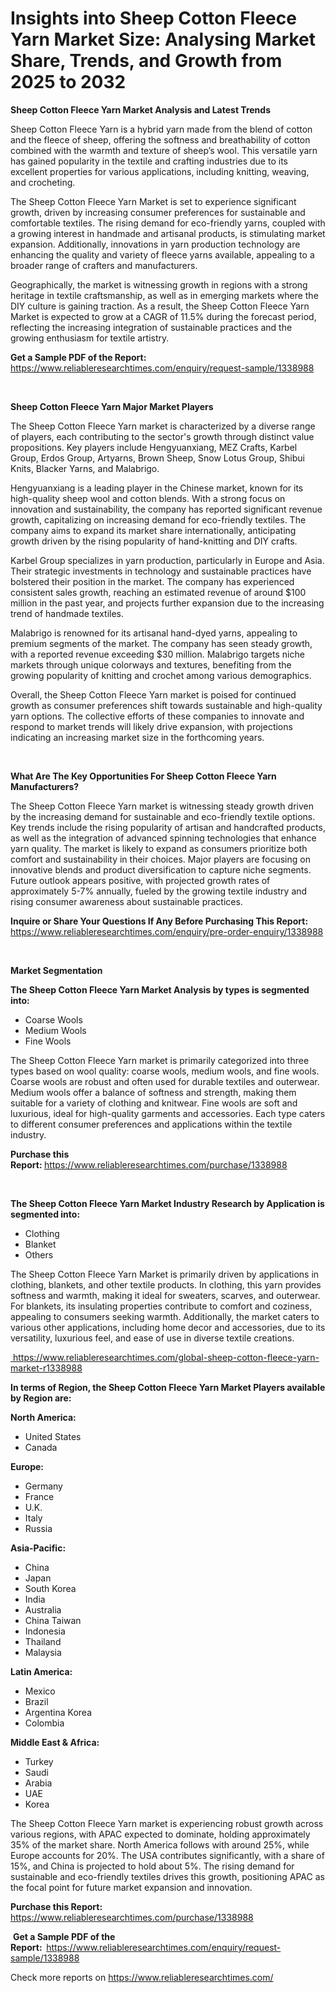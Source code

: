 <p><h1>Insights into Sheep Cotton Fleece Yarn Market Size: Analysing Market Share, Trends, and Growth from 2025 to 2032</h1></p><p><strong>Sheep Cotton Fleece Yarn Market Analysis and Latest Trends</strong></p>
<p><p>Sheep Cotton Fleece Yarn is a hybrid yarn made from the blend of cotton and the fleece of sheep, offering the softness and breathability of cotton combined with the warmth and texture of sheep’s wool. This versatile yarn has gained popularity in the textile and crafting industries due to its excellent properties for various applications, including knitting, weaving, and crocheting.</p><p>The Sheep Cotton Fleece Yarn Market is set to experience significant growth, driven by increasing consumer preferences for sustainable and comfortable textiles. The rising demand for eco-friendly yarns, coupled with a growing interest in handmade and artisanal products, is stimulating market expansion. Additionally, innovations in yarn production technology are enhancing the quality and variety of fleece yarns available, appealing to a broader range of crafters and manufacturers.</p><p>Geographically, the market is witnessing growth in regions with a strong heritage in textile craftsmanship, as well as in emerging markets where the DIY culture is gaining traction. As a result, the Sheep Cotton Fleece Yarn Market is expected to grow at a CAGR of 11.5% during the forecast period, reflecting the increasing integration of sustainable practices and the growing enthusiasm for textile artistry.</p></p>
<p><strong>Get a Sample PDF of the Report:&nbsp;</strong> <a href="https://www.reliableresearchtimes.com/enquiry/request-sample/1338988?utm_campaign=3087&utm_medium=2&utm_source=Github&utm_content=ia&utm_term=27032025&utm_id=sheep-cotton-fleece-yarn">https://www.reliableresearchtimes.com/enquiry/request-sample/1338988</a></p>
<p>&nbsp;</p>
<p><strong>Sheep Cotton Fleece Yarn Major Market Players</strong></p>
<p><p>The Sheep Cotton Fleece Yarn market is characterized by a diverse range of players, each contributing to the sector's growth through distinct value propositions. Key players include Hengyuanxiang, MEZ Crafts, Karbel Group, Erdos Group, Artyarns, Brown Sheep, Snow Lotus Group, Shibui Knits, Blacker Yarns, and Malabrigo.</p><p>Hengyuanxiang is a leading player in the Chinese market, known for its high-quality sheep wool and cotton blends. With a strong focus on innovation and sustainability, the company has reported significant revenue growth, capitalizing on increasing demand for eco-friendly textiles. The company aims to expand its market share internationally, anticipating growth driven by the rising popularity of hand-knitting and DIY crafts.</p><p>Karbel Group specializes in yarn production, particularly in Europe and Asia. Their strategic investments in technology and sustainable practices have bolstered their position in the market. The company has experienced consistent sales growth, reaching an estimated revenue of around $100 million in the past year, and projects further expansion due to the increasing trend of handmade textiles.</p><p>Malabrigo is renowned for its artisanal hand-dyed yarns, appealing to premium segments of the market. The company has seen steady growth, with a reported revenue exceeding $30 million. Malabrigo targets niche markets through unique colorways and textures, benefiting from the growing popularity of knitting and crochet among various demographics.</p><p>Overall, the Sheep Cotton Fleece Yarn market is poised for continued growth as consumer preferences shift towards sustainable and high-quality yarn options. The collective efforts of these companies to innovate and respond to market trends will likely drive expansion, with projections indicating an increasing market size in the forthcoming years.</p></p>
<p>&nbsp;</p>
<p><strong>What Are The Key Opportunities For Sheep Cotton Fleece Yarn Manufacturers?</strong></p>
<p><p>The Sheep Cotton Fleece Yarn market is witnessing steady growth driven by the increasing demand for sustainable and eco-friendly textile options. Key trends include the rising popularity of artisan and handcrafted products, as well as the integration of advanced spinning technologies that enhance yarn quality. The market is likely to expand as consumers prioritize both comfort and sustainability in their choices. Major players are focusing on innovative blends and product diversification to capture niche segments. Future outlook appears positive, with projected growth rates of approximately 5-7% annually, fueled by the growing textile industry and rising consumer awareness about sustainable practices.</p></p>
<p><strong>Inquire or Share Your Questions If Any Before Purchasing This Report:</strong> <a href="https://www.reliableresearchtimes.com/enquiry/pre-order-enquiry/1338988?utm_campaign=3087&utm_medium=2&utm_source=Github&utm_content=ia&utm_term=27032025&utm_id=sheep-cotton-fleece-yarn">https://www.reliableresearchtimes.com/enquiry/pre-order-enquiry/1338988</a></p>
<p>&nbsp;</p>
<p><strong>Market Segmentation</strong></p>
<p><strong>The Sheep Cotton Fleece Yarn Market Analysis by types is segmented into:</strong></p>
<p><ul><li>Coarse Wools</li><li>Medium Wools</li><li>Fine Wools</li></ul></p>
<p><p>The Sheep Cotton Fleece Yarn market is primarily categorized into three types based on wool quality: coarse wools, medium wools, and fine wools. Coarse wools are robust and often used for durable textiles and outerwear. Medium wools offer a balance of softness and strength, making them suitable for a variety of clothing and knitwear. Fine wools are soft and luxurious, ideal for high-quality garments and accessories. Each type caters to different consumer preferences and applications within the textile industry.</p></p>
<p><strong>Purchase this Report:&nbsp;</strong><a href="https://www.reliableresearchtimes.com/purchase/1338988?utm_campaign=3087&utm_medium=2&utm_source=Github&utm_content=ia&utm_term=27032025&utm_id=sheep-cotton-fleece-yarn">https://www.reliableresearchtimes.com/purchase/1338988</a></p>
<p>&nbsp;</p>
<p><strong>The Sheep Cotton Fleece Yarn Market Industry Research by Application is segmented into:</strong></p>
<p><ul><li>Clothing</li><li>Blanket</li><li>Others</li></ul></p>
<p><p>The Sheep Cotton Fleece Yarn Market is primarily driven by applications in clothing, blankets, and other textile products. In clothing, this yarn provides softness and warmth, making it ideal for sweaters, scarves, and outerwear. For blankets, its insulating properties contribute to comfort and coziness, appealing to consumers seeking warmth. Additionally, the market caters to various other applications, including home decor and accessories, due to its versatility, luxurious feel, and ease of use in diverse textile creations.</p></p>
<p><a href="https://www.reliableresearchtimes.com/global-sheep-cotton-fleece-yarn-market-r1338988?utm_campaign=3087&utm_medium=2&utm_source=Github&utm_content=ia&utm_term=27032025&utm_id=sheep-cotton-fleece-yarn">&nbsp;https://www.reliableresearchtimes.com/global-sheep-cotton-fleece-yarn-market-r1338988</a></p>
<p><strong>In terms of Region, the Sheep Cotton Fleece Yarn Market Players available by Region are:</strong></p>
<p>
    <p> <strong> North America: </strong>
        <ul>
            <li>United States</li>
            <li>Canada</li>
        </ul>
        </p> 
    <p> <strong> Europe: </strong>
        <ul>
            <li>Germany</li>
            <li>France</li>
            <li>U.K.</li>
            <li>Italy</li>
            <li>Russia</li>
        </ul>
        </p> 
    <p> <strong> Asia-Pacific: </strong>
        <ul>
            <li>China</li>
            <li>Japan</li>
            <li>South Korea</li>
            <li>India</li>
            <li>Australia</li>
            <li>China Taiwan</li>
            <li>Indonesia</li>
            <li>Thailand</li>
            <li>Malaysia</li>
        </ul>
        </p> 
    <p> <strong> Latin America: </strong>
        <ul>
            <li>Mexico</li>
            <li>Brazil</li>
            <li>Argentina Korea</li>
            <li>Colombia</li>
        </ul>
        </p> 
    <p> <strong> Middle East & Africa: </strong>
        <ul>
            <li>Turkey</li>
            <li>Saudi</li>
            <li>Arabia</li>
            <li>UAE</li>
            <li>Korea</li>
        </ul>
    </p>
    </p>
<p><p>The Sheep Cotton Fleece Yarn market is experiencing robust growth across various regions, with APAC expected to dominate, holding approximately 35% of the market share. North America follows with around 25%, while Europe accounts for 20%. The USA contributes significantly, with a share of 15%, and China is projected to hold about 5%. The rising demand for sustainable and eco-friendly textiles drives this growth, positioning APAC as the focal point for future market expansion and innovation.</p></p>
<p><strong>Purchase this Report: </strong><a href="https://www.reliableresearchtimes.com/purchase/1338988?utm_campaign=3087&utm_medium=2&utm_source=Github&utm_content=ia&utm_term=27032025&utm_id=sheep-cotton-fleece-yarn">https://www.reliableresearchtimes.com/purchase/1338988</a></p>
<p>&nbsp;<strong>Get a Sample PDF of the Report:&nbsp;&nbsp;</strong><a href="https://www.reliableresearchtimes.com/enquiry/request-sample/1338988?utm_campaign=3087&utm_medium=2&utm_source=Github&utm_content=ia&utm_term=27032025&utm_id=sheep-cotton-fleece-yarn">https://www.reliableresearchtimes.com/enquiry/request-sample/1338988</a></p>
<p><strong></strong></p>
<p>Check more reports on <a href="https://www.reliableresearchtimes.com/?utm_campaign=3087&utm_medium=2&utm_source=Github&utm_content=ia&utm_term=27032025&utm_id=sheep-cotton-fleece-yarn">https://www.reliableresearchtimes.com/</a></p>
